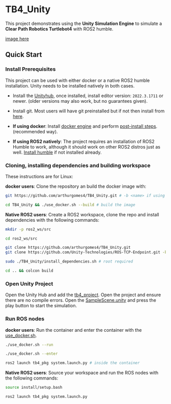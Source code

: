 # TB4_Unity

This project demonstrates using the **Unity Simulation Engine** to simulate a **Clear Path Robotics Turtlebot4** with ROS2 humble.

[image here]()

## Quick Start

### Install Prerequisites
This project can be used with either docker or a native ROS2 humble installation. Unity needs to be installed natively in both cases.
* Install the [Unityhub](https://docs.unity3d.com/hub/manual/InstallHub.html#install-hub-linux), once installed, install editor version: `2022.3.1711` or newer. (older versions may also work, but no guarantees given).
* Install git. Most users will have git preinstalled but if not then install from [here](https://git-scm.com/book/en/v2/Getting-Started-Installing-Git).

* **If using docker**: Install [docker engine](https://docs.docker.com/engine/install/ubuntu/) and perform [post-install steps](https://docs.docker.com/engine/install/linux-postinstall/). (recommended way).
* **If using ROS2 natively**: The project requires an installation of ROS2 Humble to work, although it should work on other ROS2 distros just as well. [Install humble](https://docs.ros.org/en/humble/Installation.html) if not installed already.

### Cloning, installing dependencies and building workspace
These instructions are for Linux:

**docker users**: Clone the repository an build the docker image with:
```bash
git https://github.com/arthurgomes4/TB4_Unity.git # -b <name> if using any branch

cd TB4_Unity && ./use_docker.sh --build # build the image
```

**Native ROS2 users**: Create a ROS2 workspace, clone the repo and install dependencies with the following commands:
```bash
mkdir -p ros2_ws/src

cd ros2_ws/src

git clone https://github.com/arthurgomes4/TB4_Unity.git
git clone https://github.com/Unity-Technologies/ROS-TCP-Endpoint.git -b main-ros2

sudo ./TB4_Unity/install_dependencies.sh # root required

cd .. && colcon build
```

### Open Unity Project
Open the Unity Hub and add the [tb4_project](./tb4_project/). Open the project and ensure there are no compile errors. Open the [SampleScene.unity](./tb4_project/Assets/Scenes/SampleScene.unity) and press the play button to start the simulation.

### Run ROS nodes

**docker users**: Run the container and enter the container with the [use_docker.sh](./use_docker.sh).
```bash
./use_docker.sh --run

./use_docker.sh --enter

ros2 launch tb4_pkg system.launch.py # inside the container
```

**Native ROS2 users**: Source your workspace and run the ROS nodes with the following commands:
```bash
source install/setup.bash

ros2 launch tb4_pkg system.launch.py
```
